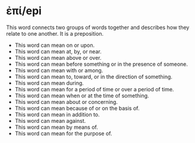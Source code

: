 # ἐπί/epi
This word connects two groups of words together and describes how they relate to one another. It is a preposition.


* This word can mean on or upon. 
* This word can mean at, by, or near. 
* This word can mean above or over. 
* This word can mean before something or in the presence of someone.
* This word can mean with or among. 
* This word can mean to, toward, or in the direction of something. 
* This word can mean during. 
* This word can mean for a period of time or over a period of time. 
* This word can mean when or at the time of something. 
* This word can mean about or concerning. 
* This word can mean because of or on the basis of. 
* This word can mean in addition to. 
* This word can mean against.
* This word can mean by means of. 
* This word can mean for the purpose of. 
